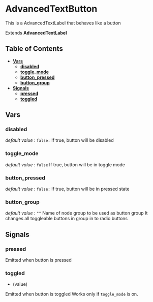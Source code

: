 # AdvancedTextButton
This is a AdvancedTextLabel that behaves like a button

Extends **AdvancedTextLabel**

## Table of Contents

- [**Vars**](#vars)
	- [**disabled**](#disabled)
	- [**toggle_mode**](#toggle_mode)
	- [**button_pressed**](#button_pressed)
	- [**button_group**](#button_group)
- [**Signals**](#signals)
	- [**pressed**](#pressed)
	- [**toggled**](#toggled)

## Vars

### disabled

*default value* : `false:`
If true, button will be disabled

### toggle_mode

*default value* : `false`
If true, button will be in toggle mode

### button_pressed

*default value* : `false:`
If true, button will be in pressed state

### button_group

*default value* : `""`
Name of node group to be used as button group
It changes all toggleable buttons in group in to radio buttons

## Signals

### pressed
Emitted when button is pressed

### toggled
 - (value)

Emitted when button is toggled
Works only if `toggle_mode` is on.
